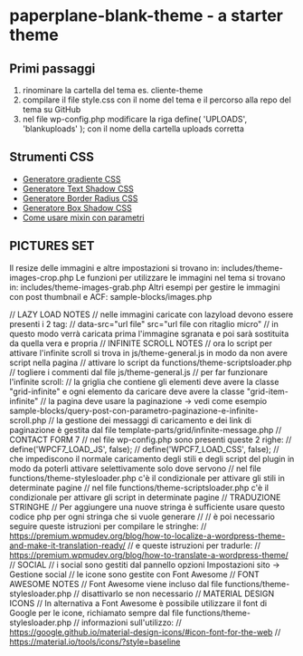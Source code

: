 # paperplane-blank-theme - a starter theme

## Primi passaggi
1. rinominare la cartella del tema es. cliente-theme
2. compilare il file style.css con il nome del tema e il percorso alla repo del tema su GitHub
3. nel file wp-config.php modificare la riga define( 'UPLOADS', 'blankuploads' ); con il nome della cartella uploads corretta

## Strumenti CSS
- [Generatore gradiente CSS](https://cssgradient.io/)
- [Generatore Text Shadow CSS](https://css3gen.com/text-shadow/)
- [Generatore Border Radius CSS](https://css3gen.com/border-radius/)
- [Generatore Box Shadow CSS](https://css3gen.com/box-shadow/)
- [Come usare mixin con parametri](https://marksheet.io/sass-mixins.html)

## PICTURES SET
Il resize delle immagini e altre impostazioni si trovano in:
includes/theme-images-crop.php
Le funzioni per utilizzare le immagini nel tema si trovano in:
includes/theme-images-grab.php
Altri esempi per gestire le immagini con post thumbnail e ACF:
sample-blocks/images.php

// LAZY LOAD NOTES
// nelle immagini caricate con lazyload devono essere presenti i 2 tag:
// data-src="url file" src="url file con ritaglio micro"
// in questo modo verrà caricata prima l'immagine sgranata e poi sarà sostituita da quella vera e propria
// INFINITE SCROLL NOTES
// ora lo script per attivare l'infinite scroll si trova in js/theme-general.js in modo da non avere script nella pagina
// attivare lo script da functions/theme-scriptsloader.php
// togliere i commenti dal file js/theme-general.js
// per far funzionare l'infinite scroll:
// la griglia che contiene gli elementi deve avere la classe "grid-infinite" e ogni elemento da caricare deve avere la classe "grid-item-infinite"
// la pagina deve usare la paginazione -> vedi come esempio sample-blocks/query-post-con-parametro-paginazione-e-infinite-scroll.php
// la gestione dei messaggi di caricamento e dei link di paginazione è gestita dal file template-parts/grid/infinite-message.php
// CONTACT FORM 7
// nel file wp-config.php sono presenti queste 2 righe:
// define('WPCF7_LOAD_JS', false);
// define('WPCF7_LOAD_CSS', false);
// che impediscono il normale caricamento degli stili e degli script del plugin in modo da poterli attivare selettivamente solo dove servono
// nel file functions/theme-stylesloader.php c'è il condizionale per attivare gli stili in determinate pagine
// nel file functions/theme-scriptsloader.php c'è il condizionale per attivare gli script in determinate pagine
// TRADUZIONE STRINGHE
// Per aggiungere una nuove stringa è sufficiente usare questo codice php per ogni stringa che si vuole generare
// <?php _e('Ciao mondo!', 'paperplane-theme'); ?>
// è poi necessario seguire queste istruzioni per compilare le stringhe:
// https://premium.wpmudev.org/blog/how-to-localize-a-wordpress-theme-and-make-it-translation-ready/
// e queste istruzioni per tradurle:
// https://premium.wpmudev.org/blog/how-to-translate-a-wordpress-theme/
// SOCIAL
// i social sono gestiti dal pannello opzioni Impostazioni sito -> Gestione social
// le icone sono gestite con Font Awesome
// FONT AWESOME NOTES
// Font Awesome viene incluso dal file functions/theme-stylesloader.php
// disattivarlo se non necessario
// MATERIAL DESIGN ICONS
// In alternativa a Font Awesome è possibile utilizzare il font di Google per le icone, richiamato sempre dal file functions/theme-stylesloader.php
// informazioni sull'utilizzo:
// https://google.github.io/material-design-icons/#icon-font-for-the-web
// https://material.io/tools/icons/?style=baseline
